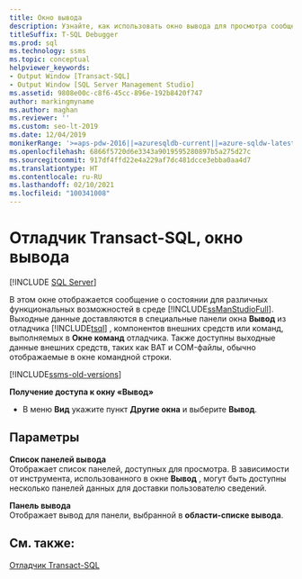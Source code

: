 ```yaml
---
title: Окно вывода
description: Узнайте, как использовать окно вывода для просмотра сообщений о состоянии и других выходных данных из отладчика SQL Server Management Studio и других средств.
titleSuffix: T-SQL Debugger
ms.prod: sql
ms.technology: ssms
ms.topic: conceptual
helpviewer_keywords:
- Output Window [Transact-SQL]
- Output Window [SQL Server Management Studio]
ms.assetid: 9808e00c-c8f6-45cc-896e-192b8420f747
author: markingmyname
ms.author: maghan
ms.reviewer: ''
ms.custom: seo-lt-2019
ms.date: 12/04/2019
monikerRange: '>=aps-pdw-2016||=azuresqldb-current||=azure-sqldw-latest||>=sql-server-2016||>=sql-server-linux-2017||=azuresqldb-mi-current'
ms.openlocfilehash: 6866f5720d6e3343a9019595280897b5a275d27c
ms.sourcegitcommit: 917df4ffd22e4a229af7dc481dcce3ebba0aa4d7
ms.translationtype: HT
ms.contentlocale: ru-RU
ms.lasthandoff: 02/10/2021
ms.locfileid: "100341008"
---
```

# <a name="transact-sql-debugger---output-window"></a>Отладчик Transact-SQL, окно вывода

 [!INCLUDE [SQL Server](../../includes/applies-to-version/sqlserver.md)]

В этом окне отображается сообщение о состоянии для различных функциональных возможностей в среде [!INCLUDE[ssManStudioFull](../../includes/ssmanstudiofull-md.md)]. Выходные данные доставляются в специальные панели окна **Вывод** из отладчика [!INCLUDE[tsql](../../includes/tsql-md.md)] , компонентов внешних средств или команд, выполняемых в **Окне команд** отладчика. Также доступны выходные данные внешних средств, таких как BAT и COM-файлы, обычно отображаемые в окне командной строки.

[!INCLUDE[ssms-old-versions](../../includes/ssms-old-versions.md)]
  
 **Получение доступа к окну «Вывод»**  
  
-   В меню **Вид** укажите пункт **Другие окна** и выберите **Вывод**.  
  
## <a name="options"></a>Параметры  
 **Список панелей вывода**  
 Отображает список панелей, доступных для просмотра. В зависимости от инструмента, использованного в окне **Вывод** , могут быть доступны несколько панелей данных для доставки пользователю сведений.  
  
 **Панель вывода**  
 Отображает вывод для панели, выбранной в **области-списке вывода**.  
  
## <a name="see-also"></a>См. также:  
 [Отладчик Transact-SQL](./transact-sql-debugger.md)